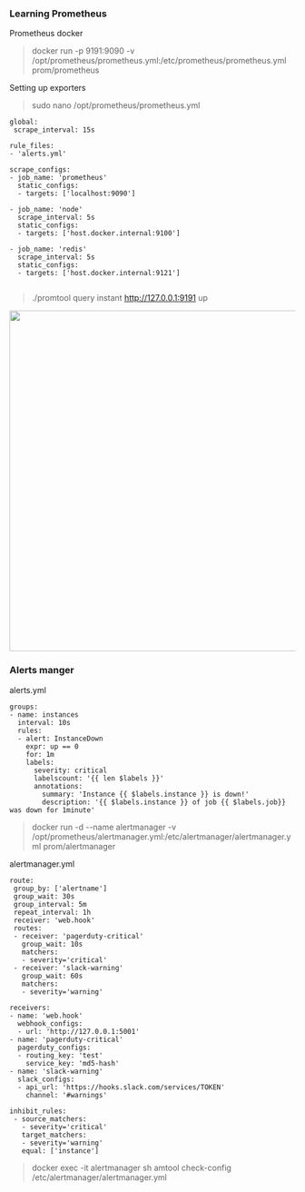 ### Learning Prometheus <br>

Prometheus docker 

>docker run -p 9191:9090 -v /opt/prometheus/prometheus.yml:/etc/prometheus/prometheus.yml prom/prometheus
                               
Setting up exporters

>sudo nano /opt/prometheus/prometheus.yml    
                               
```
global:
 scrape_interval: 15s
 
rule_files:
- 'alerts.yml'

scrape_configs:
- job_name: 'prometheus'
  static_configs:
  - targets: ['localhost:9090']

- job_name: 'node'
  scrape_interval: 5s
  static_configs:
  - targets: ['host.docker.internal:9100']

- job_name: 'redis'
  scrape_interval: 5s
  static_configs:
  - targets: ['host.docker.internal:9121']
  
```

>./promtool query instant http://127.0.0.1:9191 up 

<img width="600" src="https://user-images.githubusercontent.com/10347255/148077707-79fe16f8-72a0-48f0-b178-75ccbf7571b0.png">

### Alerts manger

alerts.yml
```
groups:
- name: instances
  interval: 10s
  rules:
  - alert: InstanceDown
    expr: up == 0
    for: 1m
    labels:
      severity: critical
      labelscount: '{{ len $labels }}'
      annotations:
        summary: 'Instance {{ $labels.instance }} is down!'
        description: '{{ $labels.instance }} of job {{ $labels.job}} was down for 1minute'
```

>docker run -d --name alertmanager -v /opt/prometheus/alertmanager.yml:/etc/alertmanager/alertmanager.yml  prom/alertmanager

alertmanager.yml                                                                                    
```
route:
 group_by: ['alertname']
 group_wait: 30s
 group_interval: 5m
 repeat_interval: 1h
 receiver: 'web.hook'
 routes:
 - receiver: 'pagerduty-critical'
   group_wait: 10s
   matchers:
   - severity='critical'
 - receiver: 'slack-warning'
   group_wait: 60s
   matchers:
   - severity='warning'

receivers:
- name: 'web.hook'
  webhook_configs:
  - url: 'http://127.0.0.1:5001'
- name: 'pagerduty-critical'
  pagerduty_configs:
  - routing_key: 'test'
    service_key: 'md5-hash'
- name: 'slack-warning'
  slack_configs:
  - api_url: 'https://hooks.slack.com/services/TOKEN'
    channel: '#warnings'

inhibit_rules:
 - source_matchers:
   - severity='critical'
   target_matchers:
   - severity='warning'
   equal: ['instance']
```

>docker exec -it alertmanager sh
>amtool check-config /etc/alertmanager/alertmanager.yml 
